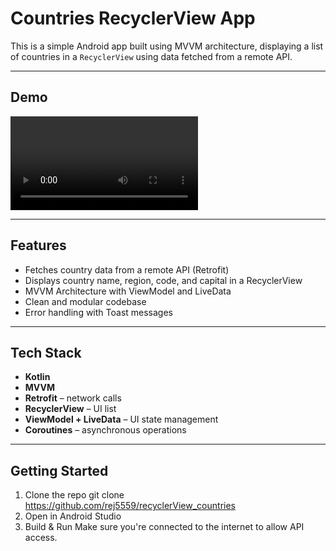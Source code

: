 # Countries RecyclerView App

This is a simple Android app built using MVVM architecture, displaying a list of countries in a `RecyclerView` using data fetched from a remote API.

---

## Demo

<video src="https://github.com/user-attachments/assets/55eea200-6063-4ad3-a325-f28cbfc00bf1"></video>

---

## Features

- Fetches country data from a remote API (Retrofit)
- Displays country name, region, code, and capital in a RecyclerView
- MVVM Architecture with ViewModel and LiveData
- Clean and modular codebase
- Error handling with Toast messages

---

## Tech Stack

- **Kotlin**
- **MVVM**
- **Retrofit** – network calls
- **RecyclerView** – UI list
- **ViewModel + LiveData** – UI state management
- **Coroutines** – asynchronous operations

---

## Getting Started

1. Clone the repo
git clone https://github.com/rej5559/recyclerView_countries
2. Open in Android Studio
3. Build & Run
Make sure you're connected to the internet to allow API access.